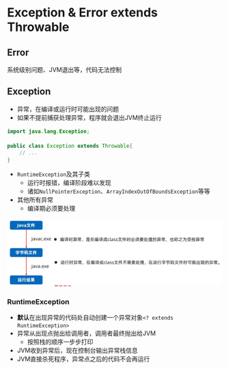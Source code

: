 # Exception & Error extends Throwable

## Error
系统级别问题、JVM退出等，代码无法控制

## Exception
* 异常，在编译或运行时可能出现的问题
* 如果不提前捕获处理异常，程序就会退出JVM终止运行

```java
import java.lang.Exception;

public class Exception extends Throwable{
    // ...
}
```

- `RuntimeException`及其子类
  - 运行时报错，编译阶段难以发现
  - 诸如`NullPointerException`、`ArrayIndexOutOfBoundsException`等等
- 其他所有异常
  - 编译期必须要处理

![img.png](Images/src/img.png)

### RuntimeException
- **默认**在出现异常的代码处自动创建一个异常对象`<? extends RuntimeException>`
- 异常从出现点抛出给调用者，调用者最终抛出给JVM
  - 按照栈的顺序一步步打印
- JVM收到异常后，现在控制台输出异常栈信息
- JVM直接杀死程序，异常点之后的代码不会再运行
